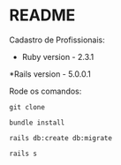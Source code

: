 # README

Cadastro de Profissionais:

* Ruby version - 2.3.1

*Rails version - 5.0.0.1

Rode os comandos:

```
git clone
```

```
bundle install
```

```
rails db:create db:migrate
```

```
rails s
```
